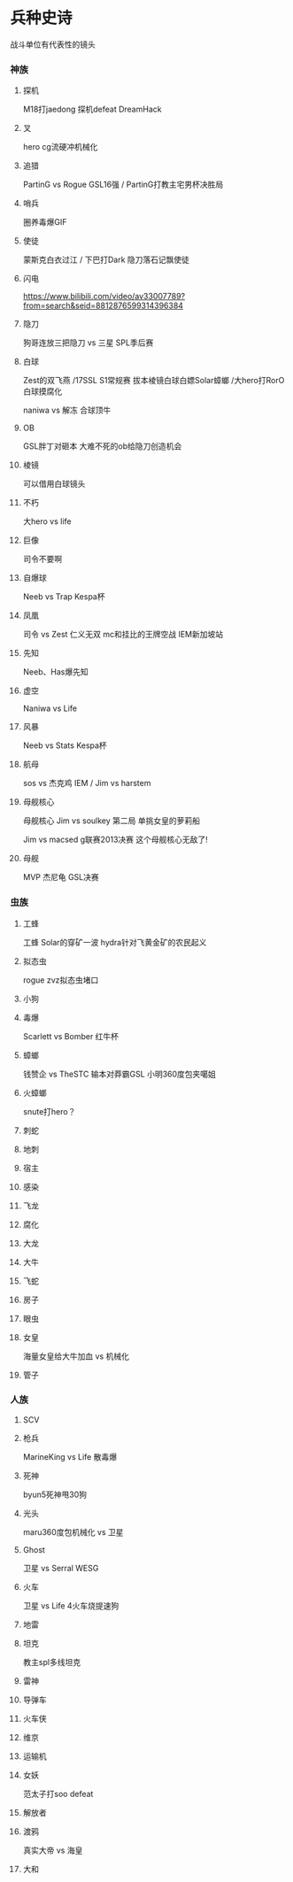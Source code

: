 # 兵种史诗

战斗单位有代表性的镜头

### 神族

1. 探机

   M18打jaedong  探机defeat DreamHack

2. 叉

   hero cg流硬冲机械化

3. 追猎

   PartinG vs Rogue GSL16强 / PartinG打教主宅男杯决胜局

4. 哨兵

   圈养毒爆GIF

5. 使徒

   蒙斯克白衣过江 /  下巴打Dark 隐刀落石记飘使徒

6. 闪电

   https://www.bilibili.com/video/av33007789?from=search&seid=8812876599314396384

7. 隐刀

   狗哥连放三把隐刀 vs 三星  SPL季后赛

8. 白球

   Zest的双飞燕 /17SSL S1常规赛 拔本棱镜白球白嫖Solar蟑螂 /大hero打RorO 白球摸腐化

   naniwa vs 解冻 合球顶牛

9. OB

   GSL胖丁对砸本 大难不死的ob给隐刀创造机会

10. 棱镜

    可以借用白球镜头

11. 不朽

    大hero vs life

12. 巨像

    司令不要啊

13. 自爆球

    Neeb vs Trap Kespa杯

14. 凤凰

    司令 vs Zest 仁义无双  mc和挂比的王牌空战 IEM新加坡站

15. 先知 

    Neeb、Has爆先知

16. 虚空

    Naniwa vs Life 

17. 风暴

    Neeb vs Stats   Kespa杯

18. 航母

    sos vs 杰克鸡  IEM / Jim vs harstem

19. 母舰核心

    母舰核心 Jim vs soulkey 第二局 单挑女皇的萝莉船

    Jim vs macsed g联赛2013决赛 这个母舰核心无敌了! 

20. 母舰

    MVP 杰尼龟   GSL决赛



### 虫族

1. 工蜂

   工蜂 Solar的穿矿一波 hydra针对飞黄金矿的农民起义

2. 拟态虫

   rogue zvz拟态虫堵口

3. 小狗

4. 毒爆

   Scarlett vs Bomber 红牛杯

5. 蟑螂

   钱赞企 vs TheSTC   输本对莽霸GSL  小明360度包夹噶姐

6. 火蟑螂

   snute打hero？

7. 刺蛇

8. 地刺

9. 宿主

10. 感染

11. 飞龙

12. 腐化

13. 大龙

14. 大牛

15. 飞蛇

16. 房子

17. 眼虫

18. 女皇

    海量女皇给大牛加血 vs 机械化

19. 管子

### 人族

1. SCV

2. 枪兵

   MarineKing vs Life 散毒爆

3. 死神

   byun5死神甩30狗

4. 光头

   maru360度包机械化 vs 卫星

5. Ghost

   卫星 vs Serral  WESG

6. 火车

   卫星 vs Life 4火车烧提速狗

7. 地雷

8. 坦克

   教主spl多线坦克

9. 雷神

10. 导弹车

11. 火车侠

12. 维京

13. 运输机

14. 女妖

    范太子打soo defeat

15. 解放者

16. 渡鸦

    真实大帝 vs 海皇

17. 大和